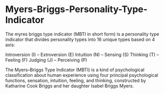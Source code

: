 # Myers-Briggs-Personality-Type-Indicator
The myres briggs type indicator (MBTI in short form) is a personality type indicator that divides personality
types into 16 unique types based on 4 axis:

Introversion (I) – Extroversion (E)
Intuition (N) – Sensing (S)
Thinking (T) – Feeling (F)
Judging (J) – Perceiving (P)

The Myers–Briggs Type Indicator (MBTI) is a kind of psychological classification about human experience
using four principal psychological functions, sensation, intuition, feeling, and thinking, constructed
by Katharine Cook Briggs and her daughter Isabel Briggs Myers.
